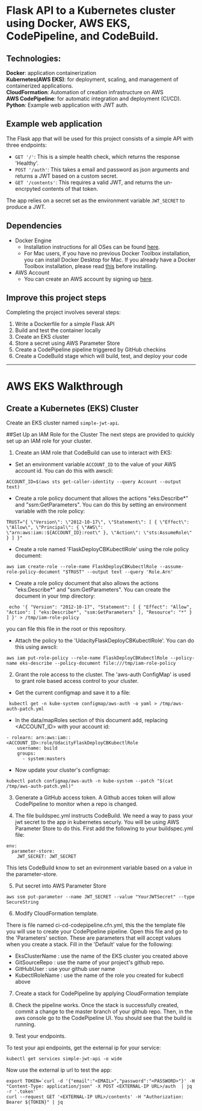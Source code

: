 # Flask API to a Kubernetes cluster using Docker, AWS EKS, CodePipeline, and CodeBuild.

## Technologies:
**Docker**: application containerization
<br>**Kubernetes(AWS EKS)**: for deployment, scaling, and management of containerized applications.
<br>**CloudFormation**: Automation of creation infrastructure on AWS
<br>**AWS CodePipeline**: for automatic integration and deployment (CI/CD).
<br>**Python**: Example web application with JWT auth.

## Example web application

The Flask app that will be used for this project consists of a simple API with three endpoints:

- `GET '/'`: This is a simple health check, which returns the response 'Healthy'.
- `POST '/auth'`: This takes a email and password as json arguments and returns a JWT based on a custom secret.
- `GET '/contents'`: This requires a valid JWT, and returns the un-encrpyted contents of that token.

The app relies on a secret set as the environment variable `JWT_SECRET` to produce a JWT.

## Dependencies

- Docker Engine
    - Installation instructions for all OSes can be found [here](https://docs.docker.com/install/).
    - For Mac users, if you have no previous Docker Toolbox installation, you can install Docker Desktop for Mac. If you already have a Docker Toolbox installation, please read [this](https://docs.docker.com/docker-for-mac/docker-toolbox/) before installing.
 - AWS Account
     - You can create an AWS account by signing up [here](https://aws.amazon.com/#).

## Improve this project steps

Completing the project involves several steps:

1. Write a Dockerfile for a simple Flask API
2. Build and test the container locally
3. Create an EKS cluster
4. Store a secret using AWS Parameter Store
5. Create a CodePipeline pipeline triggered by GitHub checkins
6. Create a CodeBuild stage which will build, test, and deploy your code

_____
# AWS EKS Walkthrough

## Create a Kubernetes (EKS) Cluster
Create an EKS cluster named `simple-jwt-api`.

##Set Up an IAM Role for the Cluster
The next steps are provided to quickly set up an IAM role for your cluster.

1. Create an IAM role that CodeBuild can use to interact with EKS:

* Set an environment variable `ACCOUNT_ID` to the value of your AWS account id. You can do this with awscli:
```
ACCOUNT_ID=$(aws sts get-caller-identity --query Account --output text)
```
* Create a role policy document that allows the actions "eks:Describe*" and "ssm:GetParameters". You can do this by setting an environment variable with the role policy:
```
TRUST="{ \"Version\": \"2012-10-17\", \"Statement\": [ { \"Effect\": \"Allow\", \"Principal\": { \"AWS\": \"arn:aws:iam::${ACCOUNT_ID}:root\" }, \"Action\": \"sts:AssumeRole\" } ] }"
```

* Create a role named 'FlaskDeployCBKubectlRole' using the role policy document:
```
aws iam create-role --role-name FlaskDeployCBKubectlRole --assume-role-policy-document "$TRUST" --output text --query 'Role.Arn'
```
* Create a role policy document that also allows the actions "eks:Describe*" and "ssm:GetParameters". You can create the document in your tmp directory:
```
 echo '{ "Version": "2012-10-17", "Statement": [ { "Effect": "Allow", "Action": [ "eks:Describe*", "ssm:GetParameters" ], "Resource": "*" } ] }' > /tmp/iam-role-policy
```
you can file this file in the root or this repository.

* Attach the policy to the 'UdacityFlaskDeployCBKubectlRole'. You can do this using awscli:
```
aws iam put-role-policy --role-name FlaskDeployCBKubectlRole --policy-name eks-describe --policy-document file:///tmp/iam-role-policy
```

2. Grant the role access to the cluster. The 'aws-auth ConfigMap' is used to grant role based access control to your cluster.

* Get the current configmap and save it to a file:
```
 kubectl get -n kube-system configmap/aws-auth -o yaml > /tmp/aws-auth-patch.yml
```

* In the data/mapRoles section of this document add, replacing <ACCOUNT_ID> with your account id:
```
- rolearn: arn:aws:iam::<ACCOUNT_ID>:role/UdacityFlaskDeployCBKubectlRole
    username: build
    groups:
      - system:masters
```

* Now update your cluster's configmap:
```
kubectl patch configmap/aws-auth -n kube-system --patch "$(cat /tmp/aws-auth-patch.yml)"
```

3. Generate a GitHub access token. A Github acces token will allow CodePipeline to monitor when a repo is changed.

4. The file buildspec.yml instructs CodeBuild. We need a way to pass your jwt secret to the app in kubernetes securly. You will be using AWS Parameter Store to do this. First add the following to your buildspec.yml file:

```
env:
  parameter-store:         
    JWT_SECRET: JWT_SECRET
```

This lets CodeBuild know to set an evironment variable based on a value in the parameter-store.

5. Put secret into AWS Parameter Store
```
aws ssm put-parameter --name JWT_SECRET --value "YourJWTSecret" --type SecureString
```

6. Modify CloudFormation template.

There is file named ci-cd-codepipeline.cfn.yml, this the the template file you will use to create your CodePipeline pipeline. Open this file and go to the 'Parameters' section. These are parameters that will accept values when you create a stack. Fill in the 'Default' value for the following:

* EksClusterName : use the name of the EKS cluster you created above
* GitSourceRepo : use the name of your project's github repo.
* GitHubUser : use your github user name
* KubectlRoleName : use the name of the role you created for kubectl above

7. Create a stack for CodePipeline by applying CloudFormation template

8. Check the pipeline works. Once the stack is successfully created, commit a change to the master branch of your github repo. Then, in the aws console go to the CodePipeline UI. You should see that the build is running.

9. Test your endpoints.

To test your api endpoints, get the external ip for your service:
```
kubectl get services simple-jwt-api -o wide
```
Now use the external ip url to test the app:
```
export TOKEN=`curl -d '{"email":"<EMAIL>","password":"<PASSWORD>"}' -H "Content-Type: application/json" -X POST <EXTERNAL-IP URL>/auth  | jq -r '.token'`
curl --request GET '<EXTERNAL-IP URL>/contents' -H "Authorization: Bearer ${TOKEN}" | jq
```

